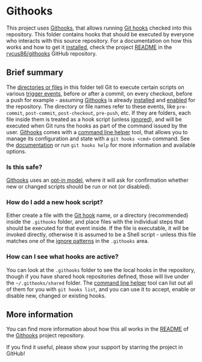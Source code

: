 # Githooks

This project uses [Githooks](https://github.com/rycus86/githooks), that allows running [Git hooks](https://git-scm.com/docs/githooks) checked into this repository. This folder contains hooks that should be executed by everyone who interacts with this source repository. For a documentation on how this works and how to get it [installed](https://github.com/rycus86/githooks#installation), check the project [README](https://github.com/rycus86/githooks/blob/master/README.md) in the [rycus86/githooks](https://github.com/rycus86/githooks) GitHub repository.

## Brief summary

The [directories or files](https://github.com/rycus86/githooks#layout-and-options) in this folder tell Git to execute certain scripts on various [trigger events](https://github.com/rycus86/githooks#supported-hooks), before or after a commit, on every checkout, before a push for example - assuming [Githooks](https://github.com/rycus86/githooks) is already [installed](https://github.com/rycus86/githooks#installation) and [enabled](https://github.com/rycus86/githooks#opt-in-hooks) for the repository. The directory or file names refer to these events, like `pre-commit`, `post-commit`, `post-checkout`, `pre-push`, etc. If they are folders, each file inside them is treated as a hook script (unless [ignored](https://github.com/rycus86/githooks#ignoring-files)), and will be executed when Git runs the hooks as part of the command issued by the user. [Githooks](https://github.com/rycus86/githooks) comes with a [command line helper](https://github.com/rycus86/githooks/blob/master/docs/command-line-tool.md) tool, that allows you to manage its configuration and state with a `git hooks <cmd>` command. See the [documentation](https://github.com/rycus86/githooks/blob/master/docs/command-line-tool.md) or run `git hooks help` for more information and available options.

### Is this safe?

[Githooks](https://github.com/rycus86/githooks) uses an [opt-in model](https://github.com/rycus86/githooks#opt-in-hooks), where it will ask for confirmation whether new or changed scripts should be run or not (or disabled).

### How do I add a new hook script?

Either create a file with the [Git hook](https://github.com/rycus86/githooks#supported-hooks) name, or a directory (recommended) inside the `.githooks` folder, and place files with the individual steps that should be executed for that event inside. If the file is executable, it will be invoked directly, otherwise it is assumed to be a Shell script - unless this file matches one of the [ignore patterns](https://github.com/rycus86/githooks#ignoring-files) in the `.githooks` area.

### How can I see what hooks are active?

You can look at the `.githooks` folder to see the local hooks in the repository, though if you have shared hook repositories defined, those will live under the `~/.githooks/shared` folder. The [command line helper](https://github.com/rycus86/githooks/blob/master/docs/command-line-tool.md) tool can list out all of them for you with `git hooks list`, and you can use it to accept, enable or disable new, changed or existing hooks.

## More information

You can find more information about how this all works in the [README](https://github.com/rycus86/githooks/blob/master/README.md) of the [Githooks](https://github.com/rycus86/githooks) project repository.

If you find it useful, please show your support by starring the project in GitHub!
